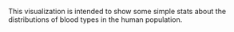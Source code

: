 This visualization is intended to show some simple stats about the distributions of blood types in the human population.
